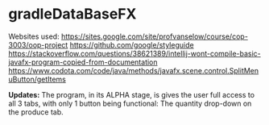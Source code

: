 # gradleDataBaseFX

Websites used:
  https://sites.google.com/site/profvanselow/course/cop-3003/oop-project
  https://github.com/google/styleguide
  https://stackoverflow.com/questions/38621389/intellij-wont-compile-basic-javafx-program-copied-from-documentation
  https://www.codota.com/code/java/methods/javafx.scene.control.SplitMenuButton/getItems

 <b>Updates:</b>
 The program, in its ALPHA stage, is gives the user full access to all 3 tabs, with only 1 button being functional: The quantity drop-down on the produce tab.
  

